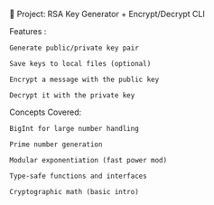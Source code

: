 🔐 Project: RSA Key Generator + Encrypt/Decrypt CLI

Features :

    Generate public/private key pair
    
    Save keys to local files (optional)
    
    Encrypt a message with the public key
    
    Decrypt it with the private key

Concepts Covered:

    BigInt for large number handling
    
    Prime number generation
    
    Modular exponentiation (fast power mod)
    
    Type-safe functions and interfaces
    
    Cryptographic math (basic intro)



